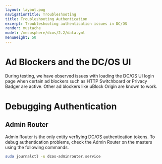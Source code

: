 ```yaml
---
layout: layout.pug
navigationTitle: Troubleshooting
title: Troubleshooting Authentication 
excerpt: Troubleshooting authentication issues in DC/OS
render: mustache
model: /mesosphere/dcos/2.2/data.yml
menuWeight: 50
---
```

# Ad Blockers and the DC/OS UI

During testing, we have observed issues with loading the DC/OS UI login page when certain ad blockers such as HTTP Switchboard or Privacy Badger are active. Other ad blockers like uBlock Origin are known to work.

# Debugging Authentication

## Admin Router

Admin Router is the only entity verfiying DC/OS authentication tokens.
To debug authentication problems, check the Admin Router on the masters using the following commands.

```bash
sudo journalctl -u dcos-adminrouter.service
```
